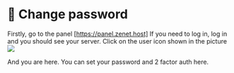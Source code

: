 # 🔑 Change password
Firstly, go to the panel [https://panel.zenet.host]
If you need to log in, log in and you should see your server. 
Click on the user icon shown in the picture
![](https://cdn.discordapp.com/attachments/911733230795911230/911733242040819712/unknown.png)

And you are here. You can set your password and 2 factor auth here.

